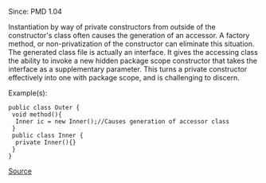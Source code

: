 Since: PMD 1.04

Instantiation by way of private constructors from outside of the constructor's class often causes the 
generation of an accessor. A factory method, or non-privatization of the constructor can eliminate this 
situation. The generated class file is actually an interface.  It gives the accessing class the ability 
to invoke a new hidden package scope constructor that takes the interface as a supplementary parameter. 
This turns a private constructor effectively into one with package scope, and is challenging to discern.

Example(s):
```
public class Outer {
 void method(){
  Inner ic = new Inner();//Causes generation of accessor class
 }
 public class Inner {
  private Inner(){}
 }
}
```

[Source](https://pmd.github.io/pmd-5.5.4/pmd-java/rules/java/design.html#AccessorClassGeneration)
